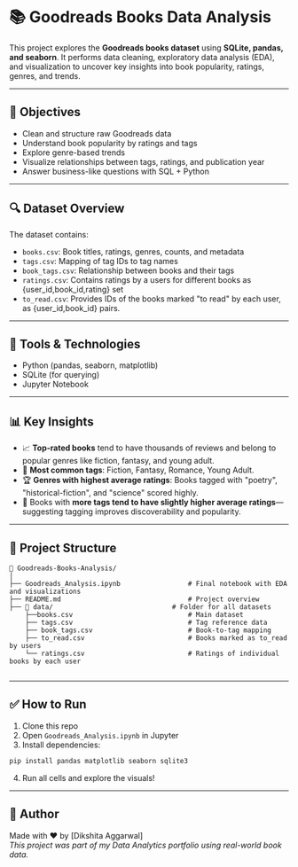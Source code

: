 # 📚 Goodreads Books Data Analysis

This project explores the **Goodreads books dataset** using **SQLite, pandas, and seaborn**. It performs data cleaning, exploratory data analysis (EDA), and visualization to uncover key insights into book popularity, ratings, genres, and trends.

---

## 🧠 Objectives

- Clean and structure raw Goodreads data
- Understand book popularity by ratings and tags
- Explore genre-based trends
- Visualize relationships between tags, ratings, and publication year
- Answer business-like questions with SQL + Python

---

## 🔍 Dataset Overview

The dataset contains:

- `books.csv`: Book titles, ratings, genres, counts, and metadata  
- `tags.csv`: Mapping of tag IDs to tag names  
- `book_tags.csv`: Relationship between books and their tags 
- `ratings.csv`: Contains ratings by a users for different books as {user_id,book_id,rating} set
- `to_read.csv`: Provides IDs of the books marked "to read" by each user, as {user_id,book_id} pairs.

---

## 🧠 Tools & Technologies

- Python (pandas, seaborn, matplotlib)  
- SQLite (for querying)  
- Jupyter Notebook  

---

## 📊 Key Insights

- 📈 **Top-rated books** tend to have thousands of reviews and belong to popular genres like fiction, fantasy, and young adult.  
- 🔖 **Most common tags**: Fiction, Fantasy, Romance, Young Adult.  
- 🏆 **Genres with highest average ratings**: Books tagged with "poetry", "historical-fiction", and "science" scored highly.  
- 🧠 Books with **more tags tend to have slightly higher average ratings**—suggesting tagging improves discoverability and popularity.

---

## 📌 Project Structure

```
📁 Goodreads-Books-Analysis/
│
├── Goodreads_Analysis.ipynb   			     # Final notebook with EDA and visualizations
├── README.md                                # Project overview
├── 📁 data/								 # Folder for all datasets
	├──books.csv                             # Main dataset
	├── tags.csv                             # Tag reference data
	├── book_tags.csv                        # Book-to-tag mapping
	├── to_read.csv							 # Books marked as to_read by users
	└── ratings.csv 						 # Ratings of individual books by each user


```

---

## ✅ How to Run

1. Clone this repo  
2. Open `Goodreads_Analysis.ipynb` in Jupyter  
3. Install dependencies:  
```bash
pip install pandas matplotlib seaborn sqlite3
```  
4. Run all cells and explore the visuals!

---

## 📌 Author

Made with ❤️ by [Dikshita Aggarwal]  
_This project was part of my Data Analytics portfolio using real-world book data._
